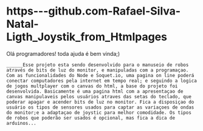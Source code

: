 # https---github.com-Rafael-Silva-Natal-Ligth_Joystik_from_Htmlpages

   Olá programadores! toda ajuda é bem vinda;) 

    ______Esse projeto esta sendo desenvolvido para o manuseio de robos através de bits de luz do monitor, e manipuladas com a programaçao. Com as funcionalidades do Node e Soquet.io, uma pagina on line poderá conectar computadores pela internet em tempo real; e seguindo a logica de jogos multplayer com o canvas do html, a base do projeto foi desenvolvida. Basicamente é uma pagina html com a apresentaçao de canvas manipulaveis pelos usuários atraves das setas do teclado, que poderar apagar e acender bits de luz no monitor. Fica a disposiçao do usuário os tipos de sensores usados para captar as variaçoes de ondas do monitor;e a adaptaçao de joystic para melhor comodidade. Os tipos de robos que poderão ser usados é opcional, mas fica a dica de arduinos...

